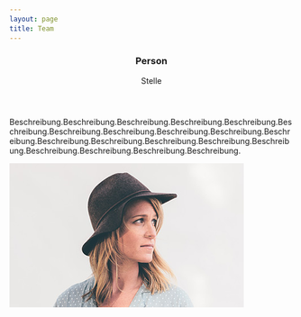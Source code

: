 ```yaml
---
layout: page
title: Team
---
```

<div class="content">
      <header>
        <h3>Person</h3>
        <p>Stelle</p>
      </header>
      <p>Beschreibung.Beschreibung.Beschreibung.Beschreibung.Beschreibung.Beschreibung.Beschreibung.Beschreibung.Beschreibung.Beschreibung.Beschreibung.Beschreibung.Beschreibung.Beschreibung.Beschreibung.Beschreibung.Beschreibung.Beschreibung.Beschreibung.Beschreibung.</p>
 </div>
    <span class="image left">
      <img src="assets/images/pic01.jpg" alt="" />
    </span>
  </section>

